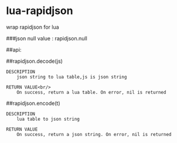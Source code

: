# lua-rapidjson
wrap rapidjson for lua

###json null value :   rapidjson.null

##api:
    
##rapidjson.decode(js)

	DESCRIPTION
		json string to lua table,js is json string

	RETURN VALUE<br/>
		On success, return a lua table. On error, nil is returned


##rapidjson.encode(t)

	DESCRIPTION
		lua table to json string

	RETURN VALUE
		On success, return a json string. On error, nil is returned
